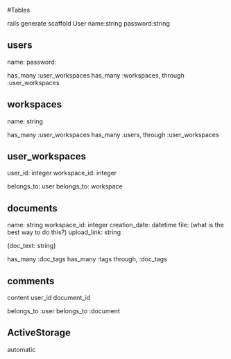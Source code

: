 #Tables

rails generate scaffold User name:string password:string

## users
  name: 
  password: 

  has_many :user_workspaces
  has_many :workspaces, through :user_workspaces
  
## workspaces
  name: string

  has_many :user_workspaces
  has_many :users, through :user_workspaces

## user_workspaces
  user_id: integer
  workspace_id: integer

  belongs_to: user
  belongs_to: workspace

## documents
  name: string
  workspace_id: integer
  creation_date: datetime
  file: (what is the best way to do this?)
  upload_link: string

  (doc_text: string)

  has_many :doc_tags
  has_many :tags through, :doc_tags

## comments
  content
  user_id
  document_id

  belongs_to :user
  belongs_to :document

## ActiveStorage
  automatic